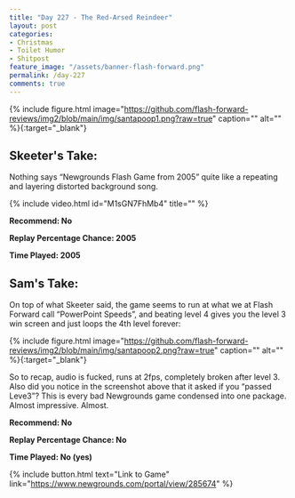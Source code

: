 ```yaml
---
title: "Day 227 - The Red-Arsed Reindeer"
layout: post
categories:
- Christmas
- Toilet Humor
- Shitpost
feature_image: "/assets/banner-flash-forward.png"
permalink: /day-227
comments: true
---
```


{% include figure.html image="https://github.com/flash-forward-reviews/img2/blob/main/img/santapoop1.png?raw=true" caption="" alt="" %}{:target="_blank"}

## Skeeter's Take:

Nothing says “Newgrounds Flash Game from 2005” quite like a repeating and layering distorted background song.

{% include video.html id="M1sGN7FhMb4" title="" %}

**Recommend: No**

**Replay Percentage Chance: 2005**

**Time Played: 2005**

## Sam's Take:

On top of what Skeeter said, the game seems to run at what we at Flash Forward call “PowerPoint Speeds”, and beating level 4 gives you the level 3 win screen and just loops the 4th level forever:

{% include figure.html image="https://github.com/flash-forward-reviews/img2/blob/main/img/santapoop2.png?raw=true" caption="" alt="" %}{:target="_blank"}

So to recap, audio is fucked, runs at 2fps, completely broken after level 3. Also did you notice in the screenshot above that it asked if you “passed Leve3”? This is every bad Newgrounds game condensed into one package. Almost impressive. Almost.

**Recommend: No** 

**Replay Percentage Chance: No**

**Time Played: No (yes)**

{% include button.html text="Link to Game" link="https://www.newgrounds.com/portal/view/285674" %}